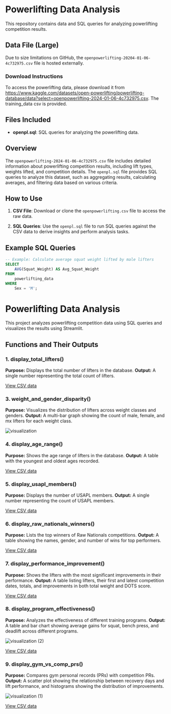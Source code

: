 
# Powerlifting Data Analysis

This repository contains data and SQL queries for analyzing powerlifting competition results.

## Data File (Large)

Due to size limitations on GitHub, the `openpowerlifting-20204-01-06-4c732975.csv` file is hosted externally.

### Download Instructions

To access the powerlifting data, please download it from https://www.kaggle.com/datasets/open-powerlifting/powerlifting-database/data?select=openpowerlifting-2024-01-06-4c732975.csv.
The training_data csv is provided.

## Files Included

- **openpl.sql**: SQL queries for analyzing the powerlifting data.

## Overview

The `openpowerlifting-2024-01-06-4c732975.csv` file includes detailed information about powerlifting competition results, including lift types, weights lifted, and competition details. The `openpl.sql` file provides SQL queries to analyze this dataset, such as aggregating results, calculating averages, and filtering data based on various criteria.

## How to Use

1. **CSV File**: Download or clone the `openpowerlifting.csv` file to access the raw data.
   
2. **SQL Queries**: Use the `openpl.sql` file to run SQL queries against the CSV data to derive insights and perform analysis tasks.

## Example SQL Queries

```sql
-- Example: Calculate average squat weight lifted by male lifters
SELECT
    AVG(Squat_Weight) AS Avg_Squat_Weight
FROM
    powerlifting_data
WHERE
    Sex = 'M';
```

# Powerlifting Data Analysis

This project analyzes powerlifting competition data using SQL queries and visualizes the results using Streamlit.

## Functions and Their Outputs

### 1. display_total_lifters()
**Purpose:** Displays the total number of lifters in the database.
**Output:** A single number representing the total count of lifters.

[View CSV data](2024-06-24T21-35_export.csv)


### 3. weight_and_gender_disparity()
**Purpose:** Visualizes the distribution of lifters across weight classes and genders.
**Output:** A multi-bar graph showing the count of male, female, and mx lifters for each weight class.

![visualization](https://github.com/cam-leo/Powerlifting/assets/172936155/eb6dfaba-be44-44b1-8ed0-ba001f177fd8)


### 4. display_age_range()
**Purpose:** Shows the age range of lifters in the database.
**Output:** A table with the youngest and oldest ages recorded.

[View CSV data](2024-06-24T21-37_export.csv)


### 5. display_usapl_members()
**Purpose:** Displays the number of USAPL members.
**Output:** A single number representing the count of USAPL members.

[View CSV data](2024-06-24T21-38_export.csv)

### 6. display_raw_nationals_winners()
**Purpose:** Lists the top winners of Raw Nationals competitions.
**Output:** A table showing the names, gender, and number of wins for top performers.

[View CSV data](2024-06-24T21-39_export.csv)

### 7. display_performance_improvement()
**Purpose:** Shows the lifters with the most significant improvements in their performance.
**Output:** A table listing lifters, their first and latest competition dates, totals, and improvements in both total weight and DOTS score.

[View CSV data](2024-06-24T21-40_export.csv)

### 8. display_program_effectiveness()
**Purpose:** Analyzes the effectiveness of different training programs.
**Output:** A table and bar chart showing average gains for squat, bench press, and deadlift across different programs.

![visualization (2)](https://github.com/cam-leo/Powerlifting/assets/172936155/2a48e0d6-8b8e-43de-9582-bc94b500aa2a)

[View CSV data](2024-06-24T21-41_export.csv)

### 9. display_gym_vs_comp_prs()
**Purpose:** Compares gym personal records (PRs) with competition PRs.
**Output:** A scatter plot showing the relationship between recovery days and lift performance, and histograms showing the distribution of improvements.

![visualization (1)](https://github.com/cam-leo/Powerlifting/assets/172936155/c5eebb66-a9dd-45ae-b791-bb2f27556ef2)

[View CSV data](2024-06-24T21-42_export.csv)

